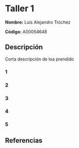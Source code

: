 # Taller 1

**Nombre:** Luis Alejandro Tróchez  

**Código:** A00054648

## Descripción  
Corta descripción de loa prendido 

### 1  
### 2  
### 3  
### 4  
### 5  


## Referencias  


